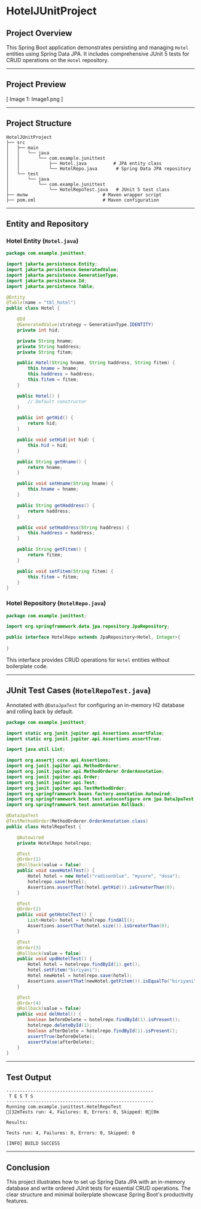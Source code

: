 # HotelJUnitProject

## Project Overview
This Spring Boot application demonstrates persisting and managing `Hotel` entities using Spring Data JPA. It includes comprehensive JUnit 5 tests for CRUD operations on the `Hotel` repository.

---

## Project Preview
[ Image 1: Image1.png ]

---

## Project Structure
```
HotelJUnitProject
├── src
│   ├── main
│   │   └── java
│   │       └── com.example.junittest
│   │           ├── Hotel.java          # JPA entity class
│   │           └── HotelRepo.java       # Spring Data JPA repository
│   └── test
│       └── java
│           └── com.example.junittest
│               └── HotelRepoTest.java   # JUnit 5 test class
├── mvnw                            # Maven wrapper script
├── pom.xml                         # Maven configuration
```

---

## Entity and Repository
### Hotel Entity (`Hotel.java`)
```java
package com.example.junittest;

import jakarta.persistence.Entity;
import jakarta.persistence.GeneratedValue;
import jakarta.persistence.GenerationType;
import jakarta.persistence.Id;
import jakarta.persistence.Table;

@Entity
@Table(name = "tbl_hotel")
public class Hotel {

    @Id
    @GeneratedValue(strategy = GenerationType.IDENTITY)
    private int hid;

    private String hname;
    private String haddress;
    private String fitem;

    public Hotel(String hname, String haddress, String fitem) {
        this.hname = hname;
        this.haddress = haddress;
        this.fitem = fitem;
    }

    public Hotel() {
        // Default constructor
    }

    public int getHid() {
        return hid;
    }

    public void setHid(int hid) {
        this.hid = hid;
    }

    public String getHname() {
        return hname;
    }

    public void setHname(String hname) {
        this.hname = hname;
    }

    public String getHaddress() {
        return haddress;
    }

    public void setHaddress(String haddress) {
        this.haddress = haddress;
    }

    public String getFitem() {
        return fitem;
    }

    public void setFitem(String fitem) {
        this.fitem = fitem;
    }
}
```

### Hotel Repository (`HotelRepo.java`)
```java
package com.example.junittest;

import org.springframework.data.jpa.repository.JpaRepository; 

public interface HotelRepo extends JpaRepository<Hotel, Integer>{ 
 
} 
```

This interface provides CRUD operations for `Hotel` entities without boilerplate code.

---

## JUnit Test Cases (`HotelRepoTest.java`)
Annotated with `@DataJpaTest` for configuring an in-memory H2 database and rolling back by default.

```java
package com.example.junittest;

import static org.junit.jupiter.api.Assertions.assertFalse;
import static org.junit.jupiter.api.Assertions.assertTrue;

import java.util.List;

import org.assertj.core.api.Assertions;
import org.junit.jupiter.api.MethodOrderer;
import org.junit.jupiter.api.MethodOrderer.OrderAnnotation;
import org.junit.jupiter.api.Order;
import org.junit.jupiter.api.Test;
import org.junit.jupiter.api.TestMethodOrder;
import org.springframework.beans.factory.annotation.Autowired;
import org.springframework.boot.test.autoconfigure.orm.jpa.DataJpaTest;
import org.springframework.test.annotation.Rollback;

@DataJpaTest
@TestMethodOrder(MethodOrderer.OrderAnnotation.class)
public class HotelRepoTest {

    @Autowired
    private HotelRepo hotelrepo;

    @Test
    @Order(1)
    @Rollback(value = false)
    public void saveHotelTest() {
        Hotel hotel = new Hotel("radisonblue", "mysore", "dosa");
        hotelrepo.save(hotel);
        Assertions.assertThat(hotel.getHid()).isGreaterThan(0);
    }

    @Test
    @Order(2)
    public void getHotelTest() {
        List<Hotel> hotel = hotelrepo.findAll();
        Assertions.assertThat(hotel.size()).isGreaterThan(0);
    }

    @Test
    @Order(3)
    @Rollback(value = false)
    public void updHotelTest() {
        Hotel hotel = hotelrepo.findById(1).get();
        hotel.setFitem("biriyani");
        Hotel newHotel = hotelrepo.save(hotel);
        Assertions.assertThat(newHotel.getFitem()).isEqualTo("biriyani");
    }

    @Test
    @Order(4)
    @Rollback(value = false)
    public void delHotel() {
        boolean beforeDelete = hotelrepo.findById(1).isPresent();
        hotelrepo.deleteById(1);
        boolean afterDelete = hotelrepo.findById(1).isPresent();
        assertTrue(beforeDelete);
        assertFalse(afterDelete);
    }
}
```

---

## Test Output
```
-------------------------------------------------------
 T E S T S
-------------------------------------------------------
Running com.example.junittest.HotelRepoTest
[32mTests run: 4, Failures: 0, Errors: 0, Skipped: 0[0m

Results:

Tests run: 4, Failures: 0, Errors: 0, Skipped: 0

[INFO] BUILD SUCCESS
```

---

## Conclusion
This project illustrates how to set up Spring Data JPA with an in-memory database and write ordered JUnit tests for essential CRUD operations. The clear structure and minimal boilerplate showcase Spring Boot's productivity features.
